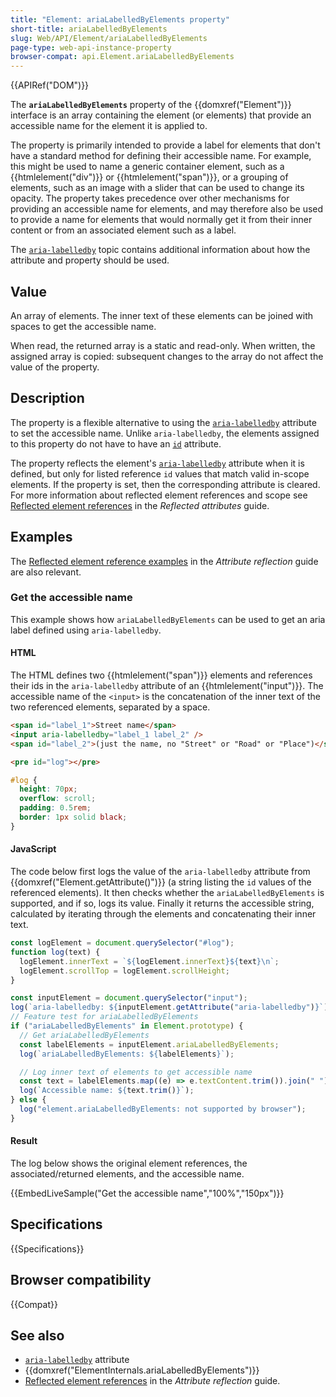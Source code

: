 ```yaml
---
title: "Element: ariaLabelledByElements property"
short-title: ariaLabelledByElements
slug: Web/API/Element/ariaLabelledByElements
page-type: web-api-instance-property
browser-compat: api.Element.ariaLabelledByElements
---
```


{{APIRef("DOM")}}

The **`ariaLabelledByElements`** property of the {{domxref("Element")}} interface is an array containing the element (or elements) that provide an accessible name for the element it is applied to.

The property is primarily intended to provide a label for elements that don't have a standard method for defining their accessible name.
For example, this might be used to name a generic container element, such as a {{htmlelement("div")}} or {{htmlelement("span")}}, or a grouping of elements, such as an image with a slider that can be used to change its opacity.
The property takes precedence over other mechanisms for providing an accessible name for elements, and may therefore also be used to provide a name for elements that would normally get it from their inner content or from an associated element such as a label.

The [`aria-labelledby`](/en-US/docs/Web/Accessibility/ARIA/Reference/Attributes/aria-labelledby) topic contains additional information about how the attribute and property should be used.

## Value

An array of elements.
The inner text of these elements can be joined with spaces to get the accessible name.

When read, the returned array is a static and read-only.
When written, the assigned array is copied: subsequent changes to the array do not affect the value of the property.

## Description

The property is a flexible alternative to using the [`aria-labelledby`](/en-US/docs/Web/Accessibility/ARIA/Reference/Attributes/aria-labelledby) attribute to set the accessible name.
Unlike `aria-labelledby`, the elements assigned to this property do not have to have an [`id`](/en-US/docs/Web/HTML/Global_attributes/id) attribute.

The property reflects the element's [`aria-labelledby`](/en-US/docs/Web/Accessibility/ARIA/Reference/Attributes/aria-labelledby) attribute when it is defined, but only for listed reference `id` values that match valid in-scope elements.
If the property is set, then the corresponding attribute is cleared.
For more information about reflected element references and scope see [Reflected element references](/en-US/docs/Web/API/Document_Object_Model/Reflected_attributes#reflected_element_references) in the _Reflected attributes_ guide.

## Examples

The [Reflected element reference examples](/en-US/docs/Web/API/Document_Object_Model/Reflected_attributes#setting_and_getting_reflected_element_references) in the _Attribute reflection_ guide are also relevant.

### Get the accessible name

This example shows how `ariaLabelledByElements` can be used to get an aria label defined using `aria-labelledby`.

#### HTML

The HTML defines two {{htmlelement("span")}} elements and references their ids in the `aria-labelledby` attribute of an {{htmlelement("input")}}.
The accessible name of the `<input>` is the concatenation of the inner text of the two referenced elements, separated by a space.

```html
<span id="label_1">Street name</span>
<input aria-labelledby="label_1 label_2" />
<span id="label_2">(just the name, no "Street" or "Road" or "Place")</span>
```

```html hidden
<pre id="log"></pre>
```

```css hidden
#log {
  height: 70px;
  overflow: scroll;
  padding: 0.5rem;
  border: 1px solid black;
}
```

#### JavaScript

The code below first logs the value of the `aria-labelledby` attribute from {{domxref("Element.getAttribute()")}} (a string listing the `id` values of the referenced elements).
It then checks whether the `ariaLabelledByElements` is supported, and if so, logs its value.
Finally it returns the accessible string, calculated by iterating through the elements and concatenating their inner text.

```js hidden
const logElement = document.querySelector("#log");
function log(text) {
  logElement.innerText = `${logElement.innerText}${text}\n`;
  logElement.scrollTop = logElement.scrollHeight;
}
```

```js
const inputElement = document.querySelector("input");
log(`aria-labelledby: ${inputElement.getAttribute("aria-labelledby")}`);
// Feature test for ariaLabelledByElements
if ("ariaLabelledByElements" in Element.prototype) {
  // Get ariaLabelledByElements
  const labelElements = inputElement.ariaLabelledByElements;
  log(`ariaLabelledByElements: ${labelElements}`);

  // Log inner text of elements to get accessible name
  const text = labelElements.map((e) => e.textContent.trim()).join(" ");
  log(`Accessible name: ${text.trim()}`);
} else {
  log("element.ariaLabelledByElements: not supported by browser");
}
```

#### Result

The log below shows the original element references, the associated/returned elements, and the accessible name.

{{EmbedLiveSample("Get the accessible name","100%","150px")}}

## Specifications

{{Specifications}}

## Browser compatibility

{{Compat}}

## See also

- [`aria-labelledby`](/en-US/docs/Web/Accessibility/ARIA/Reference/Attributes/aria-labelledby) attribute
- {{domxref("ElementInternals.ariaLabelledByElements")}}
- [Reflected element references](/en-US/docs/Web/API/Document_Object_Model/Reflected_attributes#reflected_element_references) in the _Attribute reflection_ guide.
